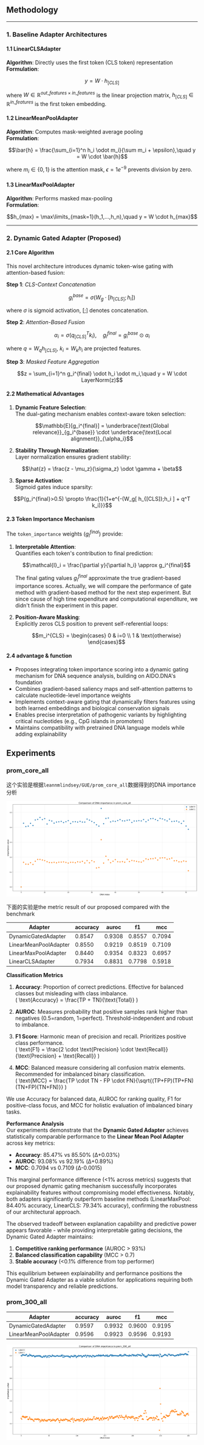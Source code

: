 
## Methodology

---

### 1. Baseline Adapter Architectures

#### 1.1 LinearCLSAdapter  
**Algorithm**: Directly uses the first token (CLS token) representation  
**Formulation**:  
```math
y = W \cdot h_{[CLS]}
```
where $W \in \mathbb{R}^{out\_features \times in\_features}$ is the linear projection matrix, $h_{[CLS]} \in \mathbb{R}^{in\_features}$ is the first token embedding.

#### 1.2 LinearMeanPoolAdapter  
**Algorithm**: Computes mask-weighted average pooling  
**Formulation**:  
```math
\bar{h} = \frac{\sum_{i=1}^n h_i \odot m_i}{\sum m_i + \epsilon},\quad y = W \cdot \bar{h}
```
where $m_i \in \{0,1\}$ is the attention mask, $\epsilon=1e^{-9}$ prevents division by zero.

#### 1.3 LinearMaxPoolAdapter  
**Algorithm**: Performs masked max-pooling  
**Formulation**:  

```math
h_{max} = \max\limits_{mask=1}(h_1,...,h_n),\quad y = W \cdot h_{max}
```

---

### 2. Dynamic Gated Adapter (Proposed)

#### 2.1 Core Algorithm  
This novel architecture introduces dynamic token-wise gating with attention-based fusion:

**Step 1**: _CLS-Context Concatenation_  

```math
g_i^{base} = \sigma(W_g \cdot [h_{[CLS]};h_i])
```
where $\sigma$ is sigmoid activation, $[;]$ denotes concatenation.

**Step 2**: _Attention-Based Fusion_  

```math
\alpha_i = \sigma(q_{[CLS]}^T k_i),\quad g_i^{final} = g_i^{base} \odot \alpha_i
```
where $q=W_q h_{[CLS]}$, $k_i=W_k h_i$ are projected features.

**Step 3**: _Masked Feature Aggregation_  
```math
z = \sum_{i=1}^n g_i^{final} \odot h_i \odot m_i,\quad y = W \cdot LayerNorm(z)
```

#### 2.2 Mathematical Advantages  
1. **Dynamic Feature Selection**:  
The dual-gating mechanism enables context-aware token selection:
```math
\mathbb{E}[g_i^{final}] = \underbrace{\text{Global relevance}}_{g_i^{base}} \cdot \underbrace{\text{Local alignment}}_{\alpha_i}
```

2. **Stability Through Normalization**:  
Layer normalization ensures gradient stability:
```math
\hat{z} = \frac{z - \mu_z}{\sigma_z} \odot \gamma + \beta
```

3. **Sparse Activation**:  
Sigmoid gates induce sparsity:
```math
P(g_i^{final}>0.5) \propto \frac{1}{1+e^{-(W_g[ h_{[CLS]};h_i ] + q^T k_i)}}
```

#### 2.3 Token Importance Mechanism  
The `token_importance` weights ($g_i^{final}$) provide:

1. **Interpretable Attention**:  
   Quantifies each token's contribution to final prediction:
   
   ```math
   \mathcal{I}_i = \frac{\partial y}{\partial h_i} \approx g_i^{final}
   ```
   The final gating values $g_i^{final}$ approximate the true gradient-based importance scores. Actually, we will compare the performance of gate method with gradient-based method for the next step experiment. But since cause of high time expenditure and computational expenditure, we didn't finish the experiment in this paper.
   
2. **Position-Aware Masking**:  
   Explicitly zeros CLS position to prevent self-referential loops:
   
   ```math
   m_i^{CLS} = \begin{cases} 
   0 & i=0 \\
   1 & \text{otherwise}
   \end{cases}
   ```

#### 2.4 advantage & function

- Proposes integrating token importance scoring into a dynamic gating mechanism for DNA sequence analysis, building on AIDO.DNA's foundation
- Combines gradient-based saliency maps and self-attention patterns to calculate nucleotide-level importance weights
- Implements context-aware gating that dynamically filters features using both learned embeddings and biological conservation signals
- Enables precise interpretation of pathogenic variants by highlighting critical nucleotides (e.g., CpG islands in promoters)
- Maintains compatibility with pretrained DNA language models while adding explainability



## Experiments

### prom_core_all

这个实验是根据`leannmlindsey/GUE/prom_core_all`数据得到的DNA importance分析

![image-20250419193722623](./assets/image-20250419193722623.png)

下面的实验是the metric result of our proposed compared with the benchmark

| Adapter               | accuracy | auroc  | f1     | mcc    |
| --------------------- | -------- | ------ | ------ | ------ |
| DynamicGatedAdapter   | 0.8547   | 0.9308 | 0.8557 | 0.7094 |
| LinearMeanPoolAdapter | 0.8550   | 0.9219 | 0.8519 | 0.7109 |
| LinearMaxPoolAdapter  | 0.8440   | 0.9354 | 0.8323 | 0.6957 |
| LinearCLSAdapter      | 0.7934   | 0.8831 | 0.7798 | 0.5918 |

**Classification Metrics**  
1. **Accuracy**: Proportion of correct predictions. Effective for balanced classes but misleading with class imbalance.  
   \( \text{Accuracy} = \frac{TP + TN}{\text{Total}} \)

2. **AUROC**: Measures probability that positive samples rank higher than negatives (0.5=random, 1=perfect). Threshold-independent and robust to imbalance.  

3. **F1 Score**: Harmonic mean of precision and recall. Prioritizes positive class performance.  
   \( \text{F1} = \frac{2 \cdot \text{Precision} \cdot \text{Recall}}{\text{Precision} + \text{Recall}} \)

4. **MCC**: Balanced measure considering all confusion matrix elements. Recommended for imbalanced binary classification.  
   \( \text{MCC} = \frac{TP \cdot TN - FP \cdot FN}{\sqrt{(TP+FP)(TP+FN)(TN+FP)(TN+FN)}} \)

We use Accuracy for balanced data, AUROC for ranking quality, F1 for positive-class focus, and MCC for holistic evaluation of imbalanced binary tasks.

**Performance Analysis**  
Our experiments demonstrate that the **Dynamic Gated Adapter** achieves statistically comparable performance to the **Linear Mean Pool Adapter** across key metrics:
- **Accuracy**: 85.47% vs 85.50% (Δ+0.03%)
- **AUROC**: 93.08% vs 92.19% (Δ+0.89%)
- **MCC**: 0.7094 vs 0.7109 (Δ-0.0015)

This marginal performance difference (<1% across metrics) suggests that our proposed dynamic gating mechanism successfully incorporates explainability features without compromising model effectiveness. Notably, both adapters significantly outperform baseline methods (LinearMaxPool: 84.40% accuracy, LinearCLS: 79.34% accuracy), confirming the robustness of our architectural approach.

The observed tradeoff between explanation capability and predictive power appears favorable - while providing interpretable gating decisions, the Dynamic Gated Adapter maintains:
1. **Competitive ranking performance** (AUROC > 93%)
2. **Balanced classification capability** (MCC > 0.7)
3. **Stable accuracy** (<0.1% difference from top performer)

This equilibrium between explainability and performance positions the Dynamic Gated Adapter as a viable solution for applications requiring both model transparency and reliable predictions.

### prom_300_all

| Adapter               | accuracy | auroc  | f1     | mcc    |
| --------------------- | -------- | ------ | ------ | ------ |
| DynamicGatedAdapter   | 0.9597   | 0.9932 | 0.9600 | 0.9195 |
| LinearMeanPoolAdapter | 0.9596   | 0.9923 | 0.9596 | 0.9193 |

![image-20250420163218623](./assets/image-20250420163218623.png)
